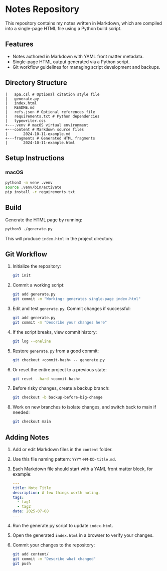 # Notes Repository

This repository contains my notes written in Markdown, which are compiled into a single-page HTML file using a Python build script.

## Features

- Notes authored in Markdown with YAML front matter metadata.
- Single-page HTML output generated via a Python script.
- Git workflow guidelines for managing script development and backups.

## Directory Structure

```plaintext
|   apa.csl # Optional citation style file
|   generate.py 
|   index.html 
|   README.md 
|   refs.json # Optional references file
|   requirements.txt # Python dependencies
|   typewriter.css 
+---.venv # macOS virtual environment
+---content # Markdown source files
|       2024-10-11-example.md     
+---fragments # Generated HTML fragments
|       2024-10-11-example.html  
```

## Setup Instructions

### macOS

```sh
python3 -m venv .venv
source .venv/bin/activate
pip install -r requirements.txt
```

## Build

Generate the HTML page by running:

```sh
python3 ./generate.py
```

This will produce `index.html` in the project directory.

## Git Workflow

1. Initialize the repository:

   ```sh
   git init
   ```

2. Commit a working script:

   ```sh
   git add generate.py
   git commit -m "Working: generates single-page index.html"
   ```

3. Edit and test `generate.py`. Commit changes if successful:

   ```sh
   git add generate.py
   git commit -m "Describe your changes here"
   ```

4. If the script breaks, view commit history:

   ```sh
   git log --oneline
   ```

5. Restore `generate.py` from a good commit:

   ```sh
   git checkout <commit-hash> -- generate.py
   ```

6. Or reset the entire project to a previous state:

   ```sh
   git reset --hard <commit-hash>
   ```

7. Before risky changes, create a backup branch:

   ```sh
   git checkout -b backup-before-big-change
   ```

8. Work on new branches to isolate changes, and switch back to main if needed:

   ```sh
   git checkout main
   ```

## Adding Notes

1. Add or edit Markdown files in the `content` folder.
2. Use this file naming pattern: `YYYY-MM-DD-title.md`.
3. Each Markdown file should start with a YAML front matter block, for example:

   ```yaml
   ---
   title: Note Title
   description: A few things worth noting.
   tags:
     - tag1
     - tag2
   date: 2025-07-08
   ---
   ```

4. Run the generate.py script to update `index.html`.
5. Open the generated `index.html` in a browser to verify your changes.
6. Commit your changes to the repository:

    ```sh
    git add content/
    git commit -m "Describe what changed"
    git push
    ```
